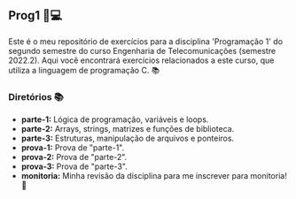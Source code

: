 ## Prog1 📌💻

Este é o meu repositório de exercícios para a disciplina 'Programação 1' do segundo semestre do curso Engenharia de Telecomunicações (semestre 2022.2). Aqui você encontrará exercícios relacionados a este curso, que utiliza a linguagem de programação C. 📚

### Diretórios 📚
- **parte-1:** Lógica de programação, variáveis ​​e loops.
- **parte-2:** Arrays, strings, matrizes e funções de biblioteca.
- **parte-3:** Estruturas, manipulação de arquivos e ponteiros.
- **prova-1:** Prova de "parte-1".
- **prova-2:** Prova de "parte-2".
- **prova-3:** Prova de "parte-3".
- **monitoria:** Minha revisão da disciplina para me inscrever para monitoria! 🚀